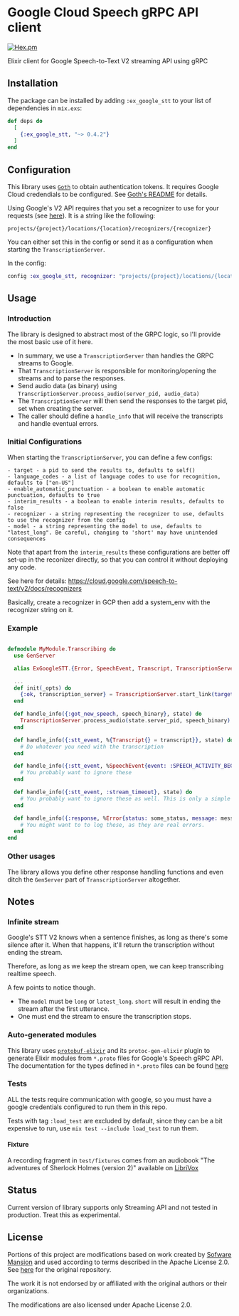 # Google Cloud Speech gRPC API client

[![Hex.pm](https://img.shields.io/hexpm/v/ex_google_stt.svg)](https://hex.pm/packages/ex_google_stt)

Elixir client for Google Speech-to-Text V2 streaming API using gRPC

## Installation

The package can be installed by adding `:ex_google_stt` to your list of dependencies in `mix.exs`:

```elixir
def deps do
  [
    {:ex_google_stt, "~> 0.4.2"}
  ]
end
```

## Configuration

This library uses [`Goth`](https://github.com/peburrows/goth) to obtain authentication tokens. It requires Google Cloud credendials to be configured. See [Goth's README](https://github.com/peburrows/goth#installation) for details.

Using Google's V2 API requires that you set a recognizer to use for your requests (see [here](https://cloud.google.com/speech-to-text/v2/docs/reference/rest/v2/projects.locations.recognizers#Recognizer])). It is a string like the following:

`projects/{project}/locations/{location}/recognizers/{recognizer}`

You can either set this in the config or send it as a configuration when starting the `TranscriptionServer`.

In the config:
```elixir
config :ex_google_stt, recognizer: "projects/{project}/locations/{location}/recognizers/_"
```


## Usage

### Introduction
The library is designed to abstract most of the GRPC logic, so I'll provide the most basic use of it here.

- In summary, we use a `TranscriptionServer` than handles the GRPC streams to Google.
- That `TranscriptionServer` is responsible for monitoring/opening the streams and to parse the responses.
- Send audio data (as binary) using `TranscriptionServer.process_audio(server_pid, audio_data)`
- The `TranscriptionServer` will then send the responses to the target pid, set when creating the server.
- The caller should define a `handle_info` that will receive the transcripts and handle eventual errors.


### Initial Configurations
When starting the `TranscriptionServer`, you can define a few configs:

```
- target - a pid to send the results to, defaults to self()
- language_codes - a list of language codes to use for recognition, defaults to ["en-US"]
- enable_automatic_punctuation - a boolean to enable automatic punctuation, defaults to true
- interim_results - a boolean to enable interim results, defaults to false
- recognizer - a string representing the recognizer to use, defaults to use the recognizer from the config
- model - a string representing the model to use, defaults to "latest_long". Be careful, changing to 'short' may have unintended consequences
```

Note that apart from the `interim_results` these configurations are better off set-up in the reconizer directly, so that you can control it without deploying any code.

See here for details: https://cloud.google.com/speech-to-text/v2/docs/recognizers

Basically, create a recognizer in GCP then add a system_env with the recognizer string on it.

### Example

```elixir

defmodule MyModule.Transcribing do
  use GenServer

  alias ExGoogleSTT.{Error, SpeechEvent, Transcript, TranscriptionServer}

  ...
  def init(_opts) do
    {:ok, transcription_server} = TranscriptionServer.start_link(target: self(), interim_results: true)
  end

  def handle_info({:got_new_speech, speech_binary}, state) do
    TranscriptionServer.process_audio(state.server_pid, speech_binary)
  end

  def handle_info({:stt_event, %{Transcript{} = transcript}}, state) do
    # Do whatever you need with the transcription
  end

  def handle_info({:stt_event, %SpeechEvent{event: :SPEECH_ACTIVITY_BEGIN}}, state) do
    # You probably want to ignore these
  end

  def handle_info({:stt_event, :stream_timeout}, state) do
    # You probably want to ignore these as well. This is only a simple GRPC timeout, when nothing is coming.
  end

  def handle_info({:response, %Error{status: some_status, message: message}}, state) do
    # You might want to to log these, as they are real errors.
  end
end

```

### Other usages
The library allows you define other response handling functions and even ditch the `GenServer` part of `TranscriptionServer` altogether.


## Notes

### Infinite stream
Google's STT V2 knows when a sentence finishes, as long as there's some silence after it. When that happens, it'll return the transcription without ending the stream.

Therefore, as long as we keep the stream open, we can keep transcribing realtime speech.

A few points to notice though.
- The `model` must be `long` or `latest_long`. `short` will result in ending the stream after the first utterance.
- One must end the stream to ensure the transcription stops.


### Auto-generated modules

This library uses [`protobuf-elixir`](https://github.com/tony612/protobuf-elixir) and its `protoc-gen-elixir` plugin to generate Elixir modules from `*.proto` files for Google's Speech gRPC API. The documentation for the types defined in `*.proto` files can be found [here](https://cloud.google.com/speech-to-text/docs/reference/rpc/google.cloud.speech.v1)


### Tests

ALL the tests require communication with google, so you must have a google credentials configured to run them in this repo.

Tests with tag `:load_test` are excluded by default, since they can be a bit expensive to run, use `mix test --include load_test` to run them.

#### Fixture

A recording fragment in `test/fixtures` comes from an audiobook
"The adventures of Sherlock Holmes (version 2)" available on [LibriVox](https://librivox.org/the-adventures-of-sherlock-holmes-by-sir-arthur-conan-doyle/)

## Status

Current version of library supports only Streaming API and not tested in production. Treat this as experimental.

## License

Portions of this project are modifications based on work created by [Sofware Mansion](https://swmansion.com/) and used according to terms described in the Apache License 2.0. See [here](https://github.com/software-mansion-labs/elixir-gcloud-speech-grpc) for the original repository.

The work it is not endorsed by or affiliated with the original authors or their organizations.

The modifications are also licensed under Apache License 2.0.
